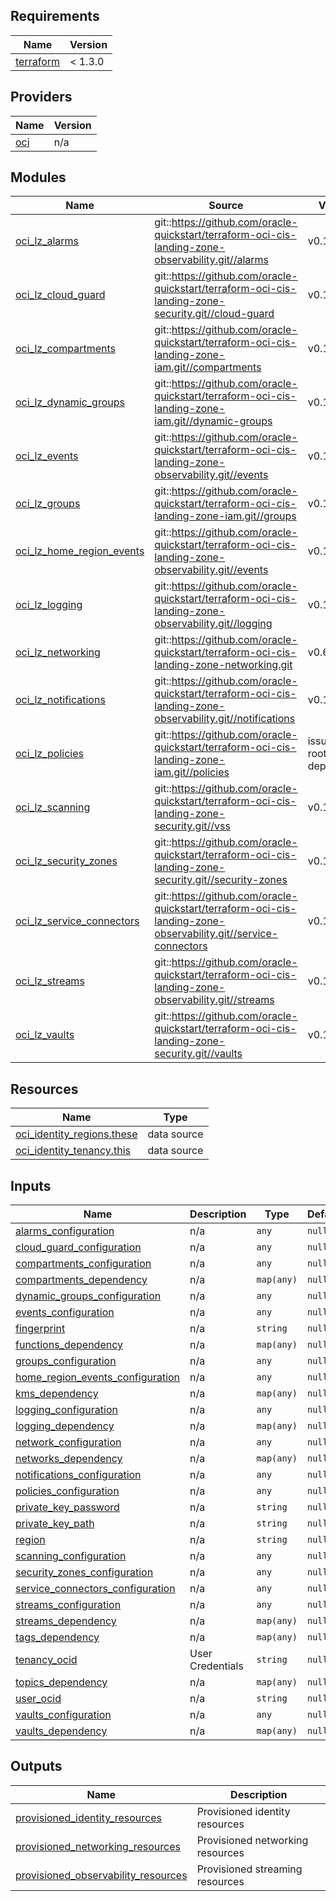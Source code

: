 ## Requirements

| Name | Version |
|------|---------|
| <a name="requirement_terraform"></a> [terraform](#requirement\_terraform) | < 1.3.0 |

## Providers

| Name | Version |
|------|---------|
| <a name="provider_oci"></a> [oci](#provider\_oci) | n/a |

## Modules

| Name | Source | Version |
|------|--------|---------|
| <a name="module_oci_lz_alarms"></a> [oci\_lz\_alarms](#module\_oci\_lz\_alarms) | git::https://github.com/oracle-quickstart/terraform-oci-cis-landing-zone-observability.git//alarms | v0.1.3 |
| <a name="module_oci_lz_cloud_guard"></a> [oci\_lz\_cloud\_guard](#module\_oci\_lz\_cloud\_guard) | git::https://github.com/oracle-quickstart/terraform-oci-cis-landing-zone-security.git//cloud-guard | v0.1.2 |
| <a name="module_oci_lz_compartments"></a> [oci\_lz\_compartments](#module\_oci\_lz\_compartments) | git::https://github.com/oracle-quickstart/terraform-oci-cis-landing-zone-iam.git//compartments | v0.1.9 |
| <a name="module_oci_lz_dynamic_groups"></a> [oci\_lz\_dynamic\_groups](#module\_oci\_lz\_dynamic\_groups) | git::https://github.com/oracle-quickstart/terraform-oci-cis-landing-zone-iam.git//dynamic-groups | v0.1.9 |
| <a name="module_oci_lz_events"></a> [oci\_lz\_events](#module\_oci\_lz\_events) | git::https://github.com/oracle-quickstart/terraform-oci-cis-landing-zone-observability.git//events | v0.1.3 |
| <a name="module_oci_lz_groups"></a> [oci\_lz\_groups](#module\_oci\_lz\_groups) | git::https://github.com/oracle-quickstart/terraform-oci-cis-landing-zone-iam.git//groups | v0.1.9 |
| <a name="module_oci_lz_home_region_events"></a> [oci\_lz\_home\_region\_events](#module\_oci\_lz\_home\_region\_events) | git::https://github.com/oracle-quickstart/terraform-oci-cis-landing-zone-observability.git//events | v0.1.3 |
| <a name="module_oci_lz_logging"></a> [oci\_lz\_logging](#module\_oci\_lz\_logging) | git::https://github.com/oracle-quickstart/terraform-oci-cis-landing-zone-observability.git//logging | v0.1.3 |
| <a name="module_oci_lz_networking"></a> [oci\_lz\_networking](#module\_oci\_lz\_networking) | git::https://github.com/oracle-quickstart/terraform-oci-cis-landing-zone-networking.git | v0.6.4 |
| <a name="module_oci_lz_notifications"></a> [oci\_lz\_notifications](#module\_oci\_lz\_notifications) | git::https://github.com/oracle-quickstart/terraform-oci-cis-landing-zone-observability.git//notifications | v0.1.3 |
| <a name="module_oci_lz_policies"></a> [oci\_lz\_policies](#module\_oci\_lz\_policies) | git::https://github.com/oracle-quickstart/terraform-oci-cis-landing-zone-iam.git//policies | issue-481-root-cmp-dependency |
| <a name="module_oci_lz_scanning"></a> [oci\_lz\_scanning](#module\_oci\_lz\_scanning) | git::https://github.com/oracle-quickstart/terraform-oci-cis-landing-zone-security.git//vss | v0.1.2 |
| <a name="module_oci_lz_security_zones"></a> [oci\_lz\_security\_zones](#module\_oci\_lz\_security\_zones) | git::https://github.com/oracle-quickstart/terraform-oci-cis-landing-zone-security.git//security-zones | v0.1.2 |
| <a name="module_oci_lz_service_connectors"></a> [oci\_lz\_service\_connectors](#module\_oci\_lz\_service\_connectors) | git::https://github.com/oracle-quickstart/terraform-oci-cis-landing-zone-observability.git//service-connectors | v0.1.3 |
| <a name="module_oci_lz_streams"></a> [oci\_lz\_streams](#module\_oci\_lz\_streams) | git::https://github.com/oracle-quickstart/terraform-oci-cis-landing-zone-observability.git//streams | v0.1.3 |
| <a name="module_oci_lz_vaults"></a> [oci\_lz\_vaults](#module\_oci\_lz\_vaults) | git::https://github.com/oracle-quickstart/terraform-oci-cis-landing-zone-security.git//vaults | v0.1.2 |

## Resources

| Name | Type |
|------|------|
| [oci_identity_regions.these](https://registry.terraform.io/providers/oracle/oci/latest/docs/data-sources/identity_regions) | data source |
| [oci_identity_tenancy.this](https://registry.terraform.io/providers/oracle/oci/latest/docs/data-sources/identity_tenancy) | data source |

## Inputs

| Name | Description | Type | Default | Required |
|------|-------------|------|---------|:--------:|
| <a name="input_alarms_configuration"></a> [alarms\_configuration](#input\_alarms\_configuration) | n/a | `any` | `null` | no |
| <a name="input_cloud_guard_configuration"></a> [cloud\_guard\_configuration](#input\_cloud\_guard\_configuration) | n/a | `any` | `null` | no |
| <a name="input_compartments_configuration"></a> [compartments\_configuration](#input\_compartments\_configuration) | n/a | `any` | `null` | no |
| <a name="input_compartments_dependency"></a> [compartments\_dependency](#input\_compartments\_dependency) | n/a | `map(any)` | `null` | no |
| <a name="input_dynamic_groups_configuration"></a> [dynamic\_groups\_configuration](#input\_dynamic\_groups\_configuration) | n/a | `any` | `null` | no |
| <a name="input_events_configuration"></a> [events\_configuration](#input\_events\_configuration) | n/a | `any` | `null` | no |
| <a name="input_fingerprint"></a> [fingerprint](#input\_fingerprint) | n/a | `string` | `null` | no |
| <a name="input_functions_dependency"></a> [functions\_dependency](#input\_functions\_dependency) | n/a | `map(any)` | `null` | no |
| <a name="input_groups_configuration"></a> [groups\_configuration](#input\_groups\_configuration) | n/a | `any` | `null` | no |
| <a name="input_home_region_events_configuration"></a> [home\_region\_events\_configuration](#input\_home\_region\_events\_configuration) | n/a | `any` | `null` | no |
| <a name="input_kms_dependency"></a> [kms\_dependency](#input\_kms\_dependency) | n/a | `map(any)` | `null` | no |
| <a name="input_logging_configuration"></a> [logging\_configuration](#input\_logging\_configuration) | n/a | `any` | `null` | no |
| <a name="input_logging_dependency"></a> [logging\_dependency](#input\_logging\_dependency) | n/a | `map(any)` | `null` | no |
| <a name="input_network_configuration"></a> [network\_configuration](#input\_network\_configuration) | n/a | `any` | `null` | no |
| <a name="input_networks_dependency"></a> [networks\_dependency](#input\_networks\_dependency) | n/a | `map(any)` | `null` | no |
| <a name="input_notifications_configuration"></a> [notifications\_configuration](#input\_notifications\_configuration) | n/a | `any` | `null` | no |
| <a name="input_policies_configuration"></a> [policies\_configuration](#input\_policies\_configuration) | n/a | `any` | `null` | no |
| <a name="input_private_key_password"></a> [private\_key\_password](#input\_private\_key\_password) | n/a | `string` | `null` | no |
| <a name="input_private_key_path"></a> [private\_key\_path](#input\_private\_key\_path) | n/a | `string` | `null` | no |
| <a name="input_region"></a> [region](#input\_region) | n/a | `string` | `null` | no |
| <a name="input_scanning_configuration"></a> [scanning\_configuration](#input\_scanning\_configuration) | n/a | `any` | `null` | no |
| <a name="input_security_zones_configuration"></a> [security\_zones\_configuration](#input\_security\_zones\_configuration) | n/a | `any` | `null` | no |
| <a name="input_service_connectors_configuration"></a> [service\_connectors\_configuration](#input\_service\_connectors\_configuration) | n/a | `any` | `null` | no |
| <a name="input_streams_configuration"></a> [streams\_configuration](#input\_streams\_configuration) | n/a | `any` | `null` | no |
| <a name="input_streams_dependency"></a> [streams\_dependency](#input\_streams\_dependency) | n/a | `map(any)` | `null` | no |
| <a name="input_tags_dependency"></a> [tags\_dependency](#input\_tags\_dependency) | n/a | `map(any)` | `null` | no |
| <a name="input_tenancy_ocid"></a> [tenancy\_ocid](#input\_tenancy\_ocid) | User Credentials | `string` | `null` | no |
| <a name="input_topics_dependency"></a> [topics\_dependency](#input\_topics\_dependency) | n/a | `map(any)` | `null` | no |
| <a name="input_user_ocid"></a> [user\_ocid](#input\_user\_ocid) | n/a | `string` | `null` | no |
| <a name="input_vaults_configuration"></a> [vaults\_configuration](#input\_vaults\_configuration) | n/a | `any` | `null` | no |
| <a name="input_vaults_dependency"></a> [vaults\_dependency](#input\_vaults\_dependency) | n/a | `map(any)` | `null` | no |

## Outputs

| Name | Description |
|------|-------------|
| <a name="output_provisioned_identity_resources"></a> [provisioned\_identity\_resources](#output\_provisioned\_identity\_resources) | Provisioned identity resources |
| <a name="output_provisioned_networking_resources"></a> [provisioned\_networking\_resources](#output\_provisioned\_networking\_resources) | Provisioned networking resources |
| <a name="output_provisioned_observability_resources"></a> [provisioned\_observability\_resources](#output\_provisioned\_observability\_resources) | Provisioned streaming resources |
